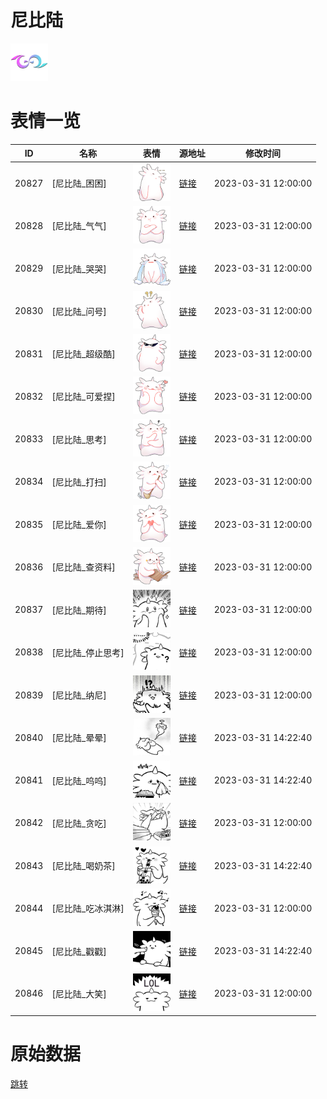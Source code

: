 # 尼比陆

<img src="./cover.png" height="60" alt="cover" />

# 表情一览

|ID|名称|表情|源地址|修改时间|
|----|----|----|----|----|
|20827|[尼比陆_困困]|<img src="./pic/020827_%5B尼比陆_困困%5D.png" height="60" alt="困困"/>|[链接](https://i0.hdslb.com/bfs/garb/06213f16d175a7b84c016079a832a9d36037148d.png)|2023-03-31 12:00:00|
|20828|[尼比陆_气气]|<img src="./pic/020828_%5B尼比陆_气气%5D.png" height="60" alt="气气"/>|[链接](https://i0.hdslb.com/bfs/garb/089b4d9759bc7d1dcf34e72d0e032c369c9a6970.png)|2023-03-31 12:00:00|
|20829|[尼比陆_哭哭]|<img src="./pic/020829_%5B尼比陆_哭哭%5D.png" height="60" alt="哭哭"/>|[链接](https://i0.hdslb.com/bfs/garb/f3bdbeb7bc79317f61fc1a13d33fa88fe25c3a2e.png)|2023-03-31 12:00:00|
|20830|[尼比陆_问号]|<img src="./pic/020830_%5B尼比陆_问号%5D.png" height="60" alt="问号"/>|[链接](https://i0.hdslb.com/bfs/garb/77eb8ac37d767cd033096086da868e66d9879c23.png)|2023-03-31 12:00:00|
|20831|[尼比陆_超级酷]|<img src="./pic/020831_%5B尼比陆_超级酷%5D.png" height="60" alt="超级酷"/>|[链接](https://i0.hdslb.com/bfs/garb/afa1846f632866dbff26e8b4f481d477f386fca6.png)|2023-03-31 12:00:00|
|20832|[尼比陆_可爱捏]|<img src="./pic/020832_%5B尼比陆_可爱捏%5D.png" height="60" alt="可爱捏"/>|[链接](https://i0.hdslb.com/bfs/garb/7232e79cfb397c611c334b265975b8b994b3bb38.png)|2023-03-31 12:00:00|
|20833|[尼比陆_思考]|<img src="./pic/020833_%5B尼比陆_思考%5D.png" height="60" alt="思考"/>|[链接](https://i0.hdslb.com/bfs/garb/3f53700ed14cac2ea9d90ab67a0f3ea5c769e886.png)|2023-03-31 12:00:00|
|20834|[尼比陆_打扫]|<img src="./pic/020834_%5B尼比陆_打扫%5D.png" height="60" alt="打扫"/>|[链接](https://i0.hdslb.com/bfs/garb/61d806bc1cb7eec3327d2b132e1d0f241f3d1a96.png)|2023-03-31 12:00:00|
|20835|[尼比陆_爱你]|<img src="./pic/020835_%5B尼比陆_爱你%5D.png" height="60" alt="爱你"/>|[链接](https://i0.hdslb.com/bfs/garb/db6e38f8a70cfd5a1cab4bb2cc63d76d9b47d6b1.png)|2023-03-31 12:00:00|
|20836|[尼比陆_查资料]|<img src="./pic/020836_%5B尼比陆_查资料%5D.png" height="60" alt="查资料"/>|[链接](https://i0.hdslb.com/bfs/garb/cab517b43db94b43d52f702e703ef644664bd65f.png)|2023-03-31 12:00:00|
|20837|[尼比陆_期待]|<img src="./pic/020837_%5B尼比陆_期待%5D.png" height="60" alt="期待"/>|[链接](https://i0.hdslb.com/bfs/garb/4dd026adf6c67f22b63ebe16b43e111d8803fba5.png)|2023-03-31 12:00:00|
|20838|[尼比陆_停止思考]|<img src="./pic/020838_%5B尼比陆_停止思考%5D.png" height="60" alt="停止思考"/>|[链接](https://i0.hdslb.com/bfs/garb/b0960c66bff053fd9b49d10292925dc8e00b0ca5.png)|2023-03-31 12:00:00|
|20839|[尼比陆_纳尼]|<img src="./pic/020839_%5B尼比陆_纳尼%5D.png" height="60" alt="纳尼"/>|[链接](https://i0.hdslb.com/bfs/garb/c61a9c5ed5e7d710797ca71235b1ce876d7db8d2.png)|2023-03-31 12:00:00|
|20840|[尼比陆_晕晕]|<img src="./pic/020840_%5B尼比陆_晕晕%5D.png" height="60" alt="晕晕"/>|[链接](https://i0.hdslb.com/bfs/garb/a36ba58e3b265d51f0240490c67f69373ec4e96e.png)|2023-03-31 14:22:40|
|20841|[尼比陆_呜呜]|<img src="./pic/020841_%5B尼比陆_呜呜%5D.png" height="60" alt="呜呜"/>|[链接](https://i0.hdslb.com/bfs/garb/af8a03ad3f72254cb637e175774447ab041b3f7e.png)|2023-03-31 14:22:40|
|20842|[尼比陆_贪吃]|<img src="./pic/020842_%5B尼比陆_贪吃%5D.png" height="60" alt="贪吃"/>|[链接](https://i0.hdslb.com/bfs/garb/178aedc0a2a356285781830a57ce72d26d9c1dad.png)|2023-03-31 12:00:00|
|20843|[尼比陆_喝奶茶]|<img src="./pic/020843_%5B尼比陆_喝奶茶%5D.png" height="60" alt="喝奶茶"/>|[链接](https://i0.hdslb.com/bfs/garb/b92628d8ca4f40f7f2120bfd0f64c1ce05d31f83.png)|2023-03-31 14:22:40|
|20844|[尼比陆_吃冰淇淋]|<img src="./pic/020844_%5B尼比陆_吃冰淇淋%5D.png" height="60" alt="吃冰淇淋"/>|[链接](https://i0.hdslb.com/bfs/garb/93a8e43f1adaf663cde1fad379b79ce27ce9b50c.png)|2023-03-31 12:00:00|
|20845|[尼比陆_戳戳]|<img src="./pic/020845_%5B尼比陆_戳戳%5D.png" height="60" alt="戳戳"/>|[链接](https://i0.hdslb.com/bfs/garb/b3b8ddb858f8b5a86b78fbb4c4c379985d4b7e14.png)|2023-03-31 14:22:40|
|20846|[尼比陆_大笑]|<img src="./pic/020846_%5B尼比陆_大笑%5D.png" height="60" alt="大笑"/>|[链接](https://i0.hdslb.com/bfs/garb/d09864d23288e94dea3aaaf8be9700642c9e6489.png)|2023-03-31 12:00:00|

# 原始数据

[跳转](./raw.json)

